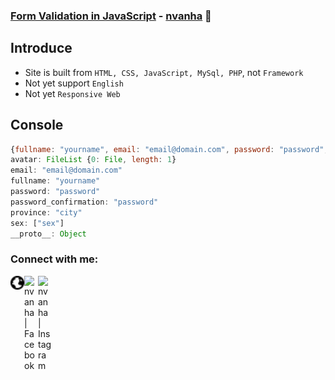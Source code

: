 ### [Form Validation in JavaScript][link] - [nvanha][website] 👋

## Introduce

- Site is built from `HTML, CSS, JavaScript, MySql, PHP`, not `Framework`
- Not yet support `English`
- Not yet `Responsive Web`

## Console

```javascript
{fullname: "yourname", email: "email@domain.com", password: "password", password_confirmation: "password", province: "city", …}
avatar: FileList {0: File, length: 1}
email: "email@domain.com"
fullname: "yourname"
password: "password"
password_confirmation: "password"
province: "city"
sex: ["sex"]
__proto__: Object
```
### Connect with me:

[<img align="left" alt="nvanha.com" width="22px" src="https://raw.githubusercontent.com/iconic/open-iconic/master/svg/globe.svg" />][website]
[<img align="left" alt="nvanha | Facebook" width="22px" src="https://cdn.jsdelivr.net/npm/simple-icons@v3/icons/facebook.svg" />][facebook]
[<img align="left" alt="nvanha | Instagram" width="22px" src="https://cdn.jsdelivr.net/npm/simple-icons@v3/icons/instagram.svg" />][instagram]

[website]: https://nvanha.github.io/myweb
[instagram]: https://www.instagram.com/_haa_nguyen
[facebook]: https://www.facebook.com/nvh1120
[link]: https://github.com/nvanha/form_validation

